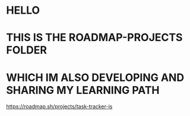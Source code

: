 # HELLO 
# THIS IS THE ROADMAP-PROJECTS FOLDER
# WHICH IM ALSO DEVELOPING AND SHARING MY LEARNING PATH

https://roadmap.sh/projects/task-tracker-js
